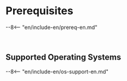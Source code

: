 # Prerequisites

--8<-- "en/include-en/prereq-en.md"

<br>

## Supported Operating Systems

--8<-- "en/include-en/os-support-en.md"
